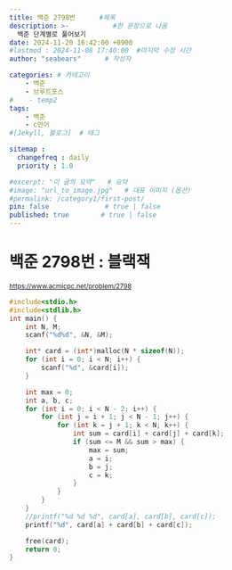 ```yaml
---
title: 백준 2798번      #제목
description: >-           #한 문장으로 나옴
  백준 단계별로 풀어보기
date: 2024-11-20 16:42:00 +0900
#lastmod : 2024-11-08 17:40:00  #마지막 수정 시간
author: "seabears"      # 작성자

categories: # 카테고리
    - 백준  
    - 브루트포스
#    - temp2
tags: 
    - 백준
    - c언어
#[Jekyll, 블로그]  # 태그

sitemap :
  changefreq : daily
  priority : 1.0

#excerpt: "이 글의 요약"   # 요약
#image: "url_to_image.jpg"   # 대표 이미지 (옵션)
#permalink: /category1/first-post/
pin: false              # true | false
published: true        # true | false
---
```


# 백준 2798번 : 블랙잭 

<small>https://www.acmicpc.net/problem/2798  </small>  



```c
#include<stdio.h>
#include<stdlib.h>
int main() {
	int N, M;
	scanf("%d%d", &N, &M);

	int* card = (int*)malloc(N * sizeof(N));
	for (int i = 0; i < N; i++) {
		scanf("%d", &card[i]);
	}

	int max = 0;
	int a, b, c;
	for (int i = 0; i < N - 2; i++) {
		for (int j = i + 1; j < N - 1; j++) {
			for (int k = j + 1; k < N; k++) {
				int sum = card[i] + card[j] + card[k];
				if (sum <= M && sum > max) {
					max = sum;
					a = i;
					b = j;
					c = k;
				}
			}
		}
	}
	//printf("%d %d %d", card[a], card[b], card[c]);
	printf("%d", card[a] + card[b] + card[c]);

	free(card);
	return 0;
}
```


<!--
This is post_template
# 큰 제목
## 중간 제목
### 작은 제목
#### 더 작은 제목
##### 더더 작은 제목
-->

